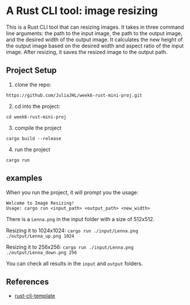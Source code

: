 # A Rust CLI tool: image resizing
This is a Rust CLI tool that can resizing images. It takes in three command line arguments: the path to the input image, the path to the output image, and the desired width of the output image. It calculates the new height of the output image based on the desired width and aspect ratio of the input image. After resizing, it saves the resized image to the output path.

## Project Setup
1. clone the repo:
```
https://github.com/JuliaJHL/week6-rust-mini-proj.git
```
2. cd into the project:
```
cd week6-rust-mini-proj
```
3. compile the project
```
cargo build --release
```
4. run the project
```
cargo run
```

## examples
When you run the project, it will prompt you the usage:
```
Welcome to Image Resizing!
Usage: cargo run <input_path> <output_path> <new_width>
```
There is a `Lenna.png` in the input folder with a size of 512x512. 

Resizing it to 1024x1024: `cargo run ./input/Lenna.png ./output/Lenna_up.png 1024` 

Resizing it to 256x256: `cargo run ./input/Lenna.png ./output/Lenna_down.png 256`

You can check all results in the `input` and `output` folders.

## References

* [rust-cli-template](https://github.com/kbknapp/rust-cli-template)
